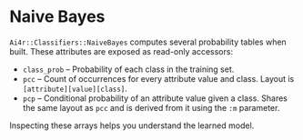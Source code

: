 # Naive Bayes

`Ai4r::Classifiers::NaiveBayes` computes several probability tables when built. These attributes are exposed as read-only accessors:

* `class_prob` – Probability of each class in the training set.
* `pcc` – Count of occurrences for every attribute value and class. Layout is `[attribute][value][class]`.
* `pcp` – Conditional probability of an attribute value given a class. Shares the same layout as `pcc` and is derived from it using the `:m` parameter.

Inspecting these arrays helps you understand the learned model.

